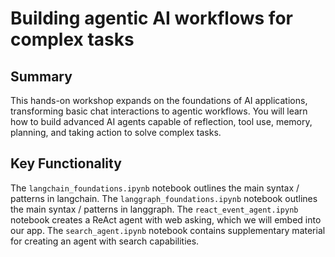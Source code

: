# Building agentic AI workflows for complex tasks

## Summary

This hands-on workshop expands on the foundations of AI applications, transforming basic chat interactions to agentic workflows. You will learn how to build advanced AI agents capable of reflection, tool use, memory, planning, and taking action to solve complex tasks.

## Key Functionality

The `langchain_foundations.ipynb` notebook outlines the main syntax / patterns in langchain.
The `langgraph_foundations.ipynb` notebook outlines the main syntax / patterns in langgraph.
The `react_event_agent.ipynb` notebook creates a ReAct agent with web asking, which we will embed into our app.
The `search_agent.ipynb` notebook contains supplementary material for creating an agent with search capabilities.
